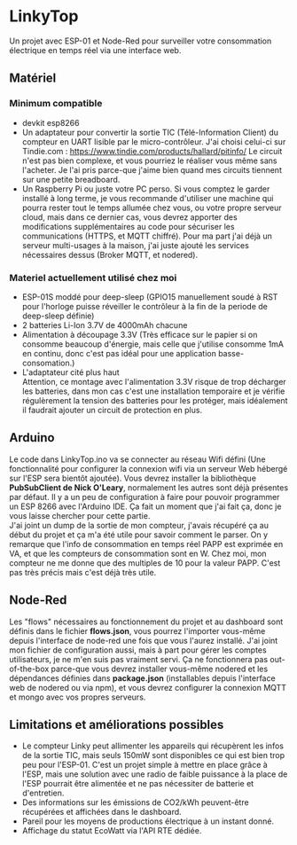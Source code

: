 # LinkyTop
Un projet avec ESP-01 et Node-Red pour surveiller votre consommation électrique en temps réel via une interface web.

## Matériel
### Minimum compatible
* devkit esp8266
* Un adaptateur pour convertir la sortie TIC (Télé-Information Client) du compteur en UART lisible par le micro-contrôleur. J'ai choisi celui-ci sur Tindie.com : https://www.tindie.com/products/hallard/pitinfo/ Le circuit n'est pas bien complexe, et vous pourriez le réaliser vous même sans l'acheter. Je l'ai pris parce-que j'aime bien quand mes circuits tiennent sur une petite breadboard.
* Un Raspberry Pi ou juste votre PC perso. Si vous comptez le garder installé à long terme, je vous recommande d'utiliser une machine qui pourra rester tout le temps allumée chez vous, ou votre propre serveur cloud, mais dans ce dernier cas, vous devrez apporter des modifications supplémentaires au code pour sécuriser les communications (HTTPS, et MQTT chiffré). Pour ma part j'ai déjà un serveur multi-usages à la maison, j'ai juste ajouté les services nécessaires dessus (Broker MQTT, et nodered).
### Materiel actuellement utilisé chez moi
* ESP-01S moddé pour deep-sleep (GPIO15 manuellement soudé à RST pour l'horloge puisse réveiller le contrôleur à la fin de la periode de deep-sleep définie)
* 2 batteries Li-Ion 3.7V de 4000mAh chacune
* Alimentation à découpage 3.3V (Très efficace sur le papier si on consomme beaucoup d'énergie, mais celle que j'utilise consomme 1mA en continu, donc c'est pas idéal pour une application basse-consomation.)
* L'adaptateur cité plus haut \
Attention, ce montage avec l'alimentation 3.3V risque de trop décharger les batteries, dans mon cas c'est une installation temporaire et je vérifie régulèrement la tension des batteries pour les protéger, mais idéalement il faudrait ajouter un circuit de protection en plus.

## Arduino
Le code dans LinkyTop.ino va se connecter au réseau Wifi défini (Une fonctionnalité pour configurer la connexion wifi via un serveur Web hébergé sur l'ESP sera bientôt ajoutée). Vous devrez installer la bibliothèque **PubSubClient de Nick O'Leary**, normalement les autres sont déjà présentes par défaut. Il y a un peu de configuration à faire pour pouvoir programmer un ESP 8266 avec l'Arduino IDE. Ça fait un moment que j'ai fait ça, donc je vous laisse chercher pour cette partie. \
J'ai joint un dump de la sortie de mon compteur, j'avais récupéré ça au début du projet et ça m'a été utile pour savoir comment le parser. On y remarque que l'info de consommation en temps réel PAPP est exprimée en VA, et que les compteurs de consommation sont en W. Chez moi, mon compteur ne me donne que des multiples de 10 pour la valeur PAPP. C'est pas très précis mais c'est déjà très utile.

## Node-Red
Les "flows" nécessaires au fonctionnement du projet et au dashboard sont définis dans le fichier **flows.json**, vous pourrez l'importer vous-même depuis l'interface de node-red une fois que vous l'aurez installé. J'ai joint mon fichier de configuration aussi, mais à part pour gérer les comptes utilisateurs, je ne m'en suis pas vraiment servi. Ça ne fonctionnera pas out-of-the-box parce-que vous devrez installer vous-même nodered et les dépendances définies dans **package.json** (installables depuis l'interface web de nodered ou via npm), et vous devrez configurer la connexion MQTT et mongo avec vos propres serveurs.

## Limitations et améliorations possibles
* Le compteur Linky peut allimenter les appareils qui récupèrent les infos de la sortie TIC, mais seuls 150mW sont disponibles ce qui est bien trop peu pour l'ESP-01. C'est un projet simple à mettre en place grâce à l'ESP, mais une solution avec une radio de faible puissance à la place de l'ESP pourrait être alimentée et ne pas nécessiter de batterie et d'entretien.
* Des informations sur les émissions de CO2/kWh peuvent-être récupérées et affichées dans le dashboard.
* Pareil pour les moyens de productions électrique à un instant donné.
* Affichage du statut EcoWatt via l'API RTE dédiée.
